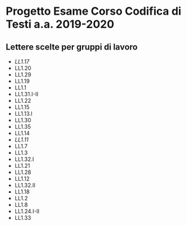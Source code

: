 # Progetto Esame Corso Codifica di Testi a.a. 2019-2020

## Lettere scelte per gruppi di lavoro

* _LL1.17_
* LL1.20
* LL1.29
* LL1.19
* LL1.1
* LL1.31.I-II
* LL1.22 
* LL1.15
* LL1.13.I
* LL1.30
* LL1.35
* LL1.14
* _LL1.11_
* LL1.7
* LL1.3
* LL1.32.I
* LL1.21
* LL1.28
* LL1.12
* LL1.32.II
* LL1.18 
* LL1.2
* LL1.8
* LL1.24.I-II
* LL1.33














